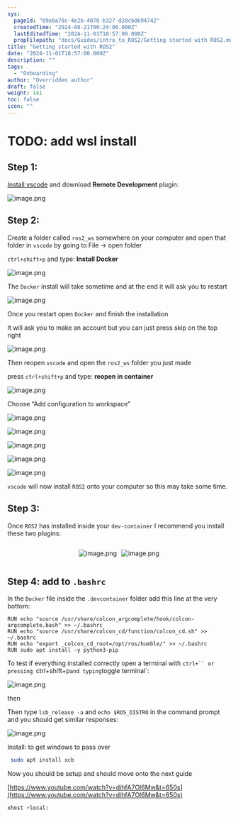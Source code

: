 ```yaml
---
sys:
  pageId: "89e0a78c-4e2b-4070-b327-d28cb0694742"
  createdTime: "2024-08-21T00:24:00.000Z"
  lastEditedTime: "2024-11-01T18:57:00.000Z"
  propFilepath: "docs/Guides/intro_to_ROS2/Getting started with ROS2.md"
title: "Getting started with ROS2"
date: "2024-11-01T18:57:00.000Z"
description: ""
tags:
  - "Onboarding"
author: "Overridden author"
draft: false
weight: 141
toc: false
icon: ""
---
```


# TODO: add wsl install

## Step 1:

[Install vscode](https://code.visualstudio.com/download) and download **Remote Development** plugin:

![image.png](https://prod-files-secure.s3.us-west-2.amazonaws.com/d518164a-d88e-44d1-a4ee-3adb3bd8bce0/efb52993-1881-4a40-b95e-6f020334f022/image.png?X-Amz-Algorithm=AWS4-HMAC-SHA256&X-Amz-Content-Sha256=UNSIGNED-PAYLOAD&X-Amz-Credential=ASIAZI2LB466ZL6WXVXY%2F20250503%2Fus-west-2%2Fs3%2Faws4_request&X-Amz-Date=20250503T160855Z&X-Amz-Expires=3600&X-Amz-Security-Token=IQoJb3JpZ2luX2VjEFMaCXVzLXdlc3QtMiJHMEUCID9QJtGJk5jxjI5hBOXVBmDfgRyPllIC2dRuiUwUWxY5AiEAtKWXNyLVbowgdlqzNtVxdYjR8gm4lt90FI%2BUp28INMsqiAQI7P%2F%2F%2F%2F%2F%2F%2F%2F%2F%2FARAAGgw2Mzc0MjMxODM4MDUiDELSazeCf5f9qego0SrcA%2BEKQXTDrDpE6Xnl08fGiH4odOJDiD1ysI3zUseP%2FGKveT427fzAvRgfT6pI2QoNczPNt19WS7%2F80HY7RjJPY05S6OAHl2YFX%2Fe%2BsQQ6wjoQHYJkcGGLfYDDVX%2F5OULvFWNnyCRsAOvvJpaMr1yxiviMoawTT7hBjZz8iABhCc2zlQi7bFkU34ybQon0Axn5l76EOx6XhYc3HqcyVAbZFBQjhbCtFXcQLbzzNI2rzdevWUt%2FiFRSu1dfCJ0olM2XLIbPUM%2FcK7nimRynJB0G4kem9i1HLZitt8YRR9vz9cEejn5vHOgenZ8%2BgA9nALrv53wPt1X9cn7HL%2BEqqto1OnlzvqI8HUoYajK3j5dpRlGQYxjfuDKiBFipMEp0%2F5XfhsmjcvGIsfH2TpQ6e4hooNh1AMtgqMmY5UZ6GLn%2Fc6hSNypne9mzDQxFa8%2FeT2lVVTiEHwZh9C%2Bak4mVmgpkP3txA4I7JPud%2F28hmDB3EXV1mWcuYZz8OnLMXGIz9NCXj7XqUqi4dAgH20JMWHOmfLr8I9WlMjJ9rjSF%2Bv8VECGpZR1cmrxVUvxDuouO1uCArqjcwaXou4e1xqlQTb89GMxCvFemQFWQX13%2Ftx%2Fyt0%2Bai3zgrCqupHRVZk8DMNze18AGOqUBXyawxkaLRAvaBlM2uPr7CnQ6p8%2FnRmHk9QfNB6Djkcg5PM5vVrBYs8cPCFZMfD9e%2FGE86cXZK071Cv5VXH5R6i6pzqz19nSQEDTbBx201RfttkgfkwUKvdGANEnQ8gCqAyeKE7PHiSHwJc2hJo4olMi%2FWSK%2BjOpzqDzl%2Ftyy78rtkgRlgPHNgVIr5F%2Fw8QeZ0Z1DfKGUROouml9%2FyXS9h3Y9GNMV&X-Amz-Signature=219c7cdf0af585b33a1a27631f4299bda8764557cbf8c8e63f1b852f733add52&X-Amz-SignedHeaders=host&x-id=GetObject)

## Step 2:

Create a folder called `ros2_ws` somewhere on your computer and open that folder in `vscode` by going to File → open folder 

`ctrl+shift+p` and type: **Install Docker**

![image.png](https://prod-files-secure.s3.us-west-2.amazonaws.com/d518164a-d88e-44d1-a4ee-3adb3bd8bce0/2269dc0e-1cd5-47ff-bceb-c04ad9b2eab0/image.png?X-Amz-Algorithm=AWS4-HMAC-SHA256&X-Amz-Content-Sha256=UNSIGNED-PAYLOAD&X-Amz-Credential=ASIAZI2LB466ZL6WXVXY%2F20250503%2Fus-west-2%2Fs3%2Faws4_request&X-Amz-Date=20250503T160855Z&X-Amz-Expires=3600&X-Amz-Security-Token=IQoJb3JpZ2luX2VjEFMaCXVzLXdlc3QtMiJHMEUCID9QJtGJk5jxjI5hBOXVBmDfgRyPllIC2dRuiUwUWxY5AiEAtKWXNyLVbowgdlqzNtVxdYjR8gm4lt90FI%2BUp28INMsqiAQI7P%2F%2F%2F%2F%2F%2F%2F%2F%2F%2FARAAGgw2Mzc0MjMxODM4MDUiDELSazeCf5f9qego0SrcA%2BEKQXTDrDpE6Xnl08fGiH4odOJDiD1ysI3zUseP%2FGKveT427fzAvRgfT6pI2QoNczPNt19WS7%2F80HY7RjJPY05S6OAHl2YFX%2Fe%2BsQQ6wjoQHYJkcGGLfYDDVX%2F5OULvFWNnyCRsAOvvJpaMr1yxiviMoawTT7hBjZz8iABhCc2zlQi7bFkU34ybQon0Axn5l76EOx6XhYc3HqcyVAbZFBQjhbCtFXcQLbzzNI2rzdevWUt%2FiFRSu1dfCJ0olM2XLIbPUM%2FcK7nimRynJB0G4kem9i1HLZitt8YRR9vz9cEejn5vHOgenZ8%2BgA9nALrv53wPt1X9cn7HL%2BEqqto1OnlzvqI8HUoYajK3j5dpRlGQYxjfuDKiBFipMEp0%2F5XfhsmjcvGIsfH2TpQ6e4hooNh1AMtgqMmY5UZ6GLn%2Fc6hSNypne9mzDQxFa8%2FeT2lVVTiEHwZh9C%2Bak4mVmgpkP3txA4I7JPud%2F28hmDB3EXV1mWcuYZz8OnLMXGIz9NCXj7XqUqi4dAgH20JMWHOmfLr8I9WlMjJ9rjSF%2Bv8VECGpZR1cmrxVUvxDuouO1uCArqjcwaXou4e1xqlQTb89GMxCvFemQFWQX13%2Ftx%2Fyt0%2Bai3zgrCqupHRVZk8DMNze18AGOqUBXyawxkaLRAvaBlM2uPr7CnQ6p8%2FnRmHk9QfNB6Djkcg5PM5vVrBYs8cPCFZMfD9e%2FGE86cXZK071Cv5VXH5R6i6pzqz19nSQEDTbBx201RfttkgfkwUKvdGANEnQ8gCqAyeKE7PHiSHwJc2hJo4olMi%2FWSK%2BjOpzqDzl%2Ftyy78rtkgRlgPHNgVIr5F%2Fw8QeZ0Z1DfKGUROouml9%2FyXS9h3Y9GNMV&X-Amz-Signature=670c54e23ada69f65e5322b544d572c92b774d36aa8ff23b69dc55acdcd14005&X-Amz-SignedHeaders=host&x-id=GetObject)

The `Docker` install will take sometime and at the end it will ask you to restart

![image.png](https://prod-files-secure.s3.us-west-2.amazonaws.com/d518164a-d88e-44d1-a4ee-3adb3bd8bce0/ed233f78-be33-4b1f-b89c-9c346c0e961e/image.png?X-Amz-Algorithm=AWS4-HMAC-SHA256&X-Amz-Content-Sha256=UNSIGNED-PAYLOAD&X-Amz-Credential=ASIAZI2LB466ZL6WXVXY%2F20250503%2Fus-west-2%2Fs3%2Faws4_request&X-Amz-Date=20250503T160855Z&X-Amz-Expires=3600&X-Amz-Security-Token=IQoJb3JpZ2luX2VjEFMaCXVzLXdlc3QtMiJHMEUCID9QJtGJk5jxjI5hBOXVBmDfgRyPllIC2dRuiUwUWxY5AiEAtKWXNyLVbowgdlqzNtVxdYjR8gm4lt90FI%2BUp28INMsqiAQI7P%2F%2F%2F%2F%2F%2F%2F%2F%2F%2FARAAGgw2Mzc0MjMxODM4MDUiDELSazeCf5f9qego0SrcA%2BEKQXTDrDpE6Xnl08fGiH4odOJDiD1ysI3zUseP%2FGKveT427fzAvRgfT6pI2QoNczPNt19WS7%2F80HY7RjJPY05S6OAHl2YFX%2Fe%2BsQQ6wjoQHYJkcGGLfYDDVX%2F5OULvFWNnyCRsAOvvJpaMr1yxiviMoawTT7hBjZz8iABhCc2zlQi7bFkU34ybQon0Axn5l76EOx6XhYc3HqcyVAbZFBQjhbCtFXcQLbzzNI2rzdevWUt%2FiFRSu1dfCJ0olM2XLIbPUM%2FcK7nimRynJB0G4kem9i1HLZitt8YRR9vz9cEejn5vHOgenZ8%2BgA9nALrv53wPt1X9cn7HL%2BEqqto1OnlzvqI8HUoYajK3j5dpRlGQYxjfuDKiBFipMEp0%2F5XfhsmjcvGIsfH2TpQ6e4hooNh1AMtgqMmY5UZ6GLn%2Fc6hSNypne9mzDQxFa8%2FeT2lVVTiEHwZh9C%2Bak4mVmgpkP3txA4I7JPud%2F28hmDB3EXV1mWcuYZz8OnLMXGIz9NCXj7XqUqi4dAgH20JMWHOmfLr8I9WlMjJ9rjSF%2Bv8VECGpZR1cmrxVUvxDuouO1uCArqjcwaXou4e1xqlQTb89GMxCvFemQFWQX13%2Ftx%2Fyt0%2Bai3zgrCqupHRVZk8DMNze18AGOqUBXyawxkaLRAvaBlM2uPr7CnQ6p8%2FnRmHk9QfNB6Djkcg5PM5vVrBYs8cPCFZMfD9e%2FGE86cXZK071Cv5VXH5R6i6pzqz19nSQEDTbBx201RfttkgfkwUKvdGANEnQ8gCqAyeKE7PHiSHwJc2hJo4olMi%2FWSK%2BjOpzqDzl%2Ftyy78rtkgRlgPHNgVIr5F%2Fw8QeZ0Z1DfKGUROouml9%2FyXS9h3Y9GNMV&X-Amz-Signature=584b3603feac75581e124dbfc8f123e755af511aabdf800667147ad9c65cc425&X-Amz-SignedHeaders=host&x-id=GetObject)

Once you restart open `Docker` and finish the installation

It will ask you to make an account but you can just press skip on the top right

![image.png](https://prod-files-secure.s3.us-west-2.amazonaws.com/d518164a-d88e-44d1-a4ee-3adb3bd8bce0/21010ad9-1659-4fd9-9f59-9932a09b2a3d/image.png?X-Amz-Algorithm=AWS4-HMAC-SHA256&X-Amz-Content-Sha256=UNSIGNED-PAYLOAD&X-Amz-Credential=ASIAZI2LB466ZL6WXVXY%2F20250503%2Fus-west-2%2Fs3%2Faws4_request&X-Amz-Date=20250503T160855Z&X-Amz-Expires=3600&X-Amz-Security-Token=IQoJb3JpZ2luX2VjEFMaCXVzLXdlc3QtMiJHMEUCID9QJtGJk5jxjI5hBOXVBmDfgRyPllIC2dRuiUwUWxY5AiEAtKWXNyLVbowgdlqzNtVxdYjR8gm4lt90FI%2BUp28INMsqiAQI7P%2F%2F%2F%2F%2F%2F%2F%2F%2F%2FARAAGgw2Mzc0MjMxODM4MDUiDELSazeCf5f9qego0SrcA%2BEKQXTDrDpE6Xnl08fGiH4odOJDiD1ysI3zUseP%2FGKveT427fzAvRgfT6pI2QoNczPNt19WS7%2F80HY7RjJPY05S6OAHl2YFX%2Fe%2BsQQ6wjoQHYJkcGGLfYDDVX%2F5OULvFWNnyCRsAOvvJpaMr1yxiviMoawTT7hBjZz8iABhCc2zlQi7bFkU34ybQon0Axn5l76EOx6XhYc3HqcyVAbZFBQjhbCtFXcQLbzzNI2rzdevWUt%2FiFRSu1dfCJ0olM2XLIbPUM%2FcK7nimRynJB0G4kem9i1HLZitt8YRR9vz9cEejn5vHOgenZ8%2BgA9nALrv53wPt1X9cn7HL%2BEqqto1OnlzvqI8HUoYajK3j5dpRlGQYxjfuDKiBFipMEp0%2F5XfhsmjcvGIsfH2TpQ6e4hooNh1AMtgqMmY5UZ6GLn%2Fc6hSNypne9mzDQxFa8%2FeT2lVVTiEHwZh9C%2Bak4mVmgpkP3txA4I7JPud%2F28hmDB3EXV1mWcuYZz8OnLMXGIz9NCXj7XqUqi4dAgH20JMWHOmfLr8I9WlMjJ9rjSF%2Bv8VECGpZR1cmrxVUvxDuouO1uCArqjcwaXou4e1xqlQTb89GMxCvFemQFWQX13%2Ftx%2Fyt0%2Bai3zgrCqupHRVZk8DMNze18AGOqUBXyawxkaLRAvaBlM2uPr7CnQ6p8%2FnRmHk9QfNB6Djkcg5PM5vVrBYs8cPCFZMfD9e%2FGE86cXZK071Cv5VXH5R6i6pzqz19nSQEDTbBx201RfttkgfkwUKvdGANEnQ8gCqAyeKE7PHiSHwJc2hJo4olMi%2FWSK%2BjOpzqDzl%2Ftyy78rtkgRlgPHNgVIr5F%2Fw8QeZ0Z1DfKGUROouml9%2FyXS9h3Y9GNMV&X-Amz-Signature=51f6410f88079624b356a49d6c0fb915d7061914902e980dfced2a60e91734d3&X-Amz-SignedHeaders=host&x-id=GetObject)

Then reopen `vscode` and open the `ros2_ws` folder you just made

press `ctrl+shift+p` and type: **reopen in container**

![image.png](https://prod-files-secure.s3.us-west-2.amazonaws.com/d518164a-d88e-44d1-a4ee-3adb3bd8bce0/4e93b8c2-41ad-488c-8095-c74205196118/image.png?X-Amz-Algorithm=AWS4-HMAC-SHA256&X-Amz-Content-Sha256=UNSIGNED-PAYLOAD&X-Amz-Credential=ASIAZI2LB466ZL6WXVXY%2F20250503%2Fus-west-2%2Fs3%2Faws4_request&X-Amz-Date=20250503T160855Z&X-Amz-Expires=3600&X-Amz-Security-Token=IQoJb3JpZ2luX2VjEFMaCXVzLXdlc3QtMiJHMEUCID9QJtGJk5jxjI5hBOXVBmDfgRyPllIC2dRuiUwUWxY5AiEAtKWXNyLVbowgdlqzNtVxdYjR8gm4lt90FI%2BUp28INMsqiAQI7P%2F%2F%2F%2F%2F%2F%2F%2F%2F%2FARAAGgw2Mzc0MjMxODM4MDUiDELSazeCf5f9qego0SrcA%2BEKQXTDrDpE6Xnl08fGiH4odOJDiD1ysI3zUseP%2FGKveT427fzAvRgfT6pI2QoNczPNt19WS7%2F80HY7RjJPY05S6OAHl2YFX%2Fe%2BsQQ6wjoQHYJkcGGLfYDDVX%2F5OULvFWNnyCRsAOvvJpaMr1yxiviMoawTT7hBjZz8iABhCc2zlQi7bFkU34ybQon0Axn5l76EOx6XhYc3HqcyVAbZFBQjhbCtFXcQLbzzNI2rzdevWUt%2FiFRSu1dfCJ0olM2XLIbPUM%2FcK7nimRynJB0G4kem9i1HLZitt8YRR9vz9cEejn5vHOgenZ8%2BgA9nALrv53wPt1X9cn7HL%2BEqqto1OnlzvqI8HUoYajK3j5dpRlGQYxjfuDKiBFipMEp0%2F5XfhsmjcvGIsfH2TpQ6e4hooNh1AMtgqMmY5UZ6GLn%2Fc6hSNypne9mzDQxFa8%2FeT2lVVTiEHwZh9C%2Bak4mVmgpkP3txA4I7JPud%2F28hmDB3EXV1mWcuYZz8OnLMXGIz9NCXj7XqUqi4dAgH20JMWHOmfLr8I9WlMjJ9rjSF%2Bv8VECGpZR1cmrxVUvxDuouO1uCArqjcwaXou4e1xqlQTb89GMxCvFemQFWQX13%2Ftx%2Fyt0%2Bai3zgrCqupHRVZk8DMNze18AGOqUBXyawxkaLRAvaBlM2uPr7CnQ6p8%2FnRmHk9QfNB6Djkcg5PM5vVrBYs8cPCFZMfD9e%2FGE86cXZK071Cv5VXH5R6i6pzqz19nSQEDTbBx201RfttkgfkwUKvdGANEnQ8gCqAyeKE7PHiSHwJc2hJo4olMi%2FWSK%2BjOpzqDzl%2Ftyy78rtkgRlgPHNgVIr5F%2Fw8QeZ0Z1DfKGUROouml9%2FyXS9h3Y9GNMV&X-Amz-Signature=15e6059ab86525d968f7f97cb008b10bfb547afc0b23a0b87c2cdbfc79305102&X-Amz-SignedHeaders=host&x-id=GetObject)

Choose “Add configuration to workspace”

![image.png](https://prod-files-secure.s3.us-west-2.amazonaws.com/d518164a-d88e-44d1-a4ee-3adb3bd8bce0/9560b282-5060-4989-ba37-97e7b2c22476/image.png?X-Amz-Algorithm=AWS4-HMAC-SHA256&X-Amz-Content-Sha256=UNSIGNED-PAYLOAD&X-Amz-Credential=ASIAZI2LB466ZL6WXVXY%2F20250503%2Fus-west-2%2Fs3%2Faws4_request&X-Amz-Date=20250503T160855Z&X-Amz-Expires=3600&X-Amz-Security-Token=IQoJb3JpZ2luX2VjEFMaCXVzLXdlc3QtMiJHMEUCID9QJtGJk5jxjI5hBOXVBmDfgRyPllIC2dRuiUwUWxY5AiEAtKWXNyLVbowgdlqzNtVxdYjR8gm4lt90FI%2BUp28INMsqiAQI7P%2F%2F%2F%2F%2F%2F%2F%2F%2F%2FARAAGgw2Mzc0MjMxODM4MDUiDELSazeCf5f9qego0SrcA%2BEKQXTDrDpE6Xnl08fGiH4odOJDiD1ysI3zUseP%2FGKveT427fzAvRgfT6pI2QoNczPNt19WS7%2F80HY7RjJPY05S6OAHl2YFX%2Fe%2BsQQ6wjoQHYJkcGGLfYDDVX%2F5OULvFWNnyCRsAOvvJpaMr1yxiviMoawTT7hBjZz8iABhCc2zlQi7bFkU34ybQon0Axn5l76EOx6XhYc3HqcyVAbZFBQjhbCtFXcQLbzzNI2rzdevWUt%2FiFRSu1dfCJ0olM2XLIbPUM%2FcK7nimRynJB0G4kem9i1HLZitt8YRR9vz9cEejn5vHOgenZ8%2BgA9nALrv53wPt1X9cn7HL%2BEqqto1OnlzvqI8HUoYajK3j5dpRlGQYxjfuDKiBFipMEp0%2F5XfhsmjcvGIsfH2TpQ6e4hooNh1AMtgqMmY5UZ6GLn%2Fc6hSNypne9mzDQxFa8%2FeT2lVVTiEHwZh9C%2Bak4mVmgpkP3txA4I7JPud%2F28hmDB3EXV1mWcuYZz8OnLMXGIz9NCXj7XqUqi4dAgH20JMWHOmfLr8I9WlMjJ9rjSF%2Bv8VECGpZR1cmrxVUvxDuouO1uCArqjcwaXou4e1xqlQTb89GMxCvFemQFWQX13%2Ftx%2Fyt0%2Bai3zgrCqupHRVZk8DMNze18AGOqUBXyawxkaLRAvaBlM2uPr7CnQ6p8%2FnRmHk9QfNB6Djkcg5PM5vVrBYs8cPCFZMfD9e%2FGE86cXZK071Cv5VXH5R6i6pzqz19nSQEDTbBx201RfttkgfkwUKvdGANEnQ8gCqAyeKE7PHiSHwJc2hJo4olMi%2FWSK%2BjOpzqDzl%2Ftyy78rtkgRlgPHNgVIr5F%2Fw8QeZ0Z1DfKGUROouml9%2FyXS9h3Y9GNMV&X-Amz-Signature=dc544a826d392f7c2355ca5a3ece328093d11fb5974a908bad2c89250374160c&X-Amz-SignedHeaders=host&x-id=GetObject)

![image.png](https://prod-files-secure.s3.us-west-2.amazonaws.com/d518164a-d88e-44d1-a4ee-3adb3bd8bce0/2ee63f81-886b-48e8-a553-dc6e5eac99e4/image.png?X-Amz-Algorithm=AWS4-HMAC-SHA256&X-Amz-Content-Sha256=UNSIGNED-PAYLOAD&X-Amz-Credential=ASIAZI2LB466ZL6WXVXY%2F20250503%2Fus-west-2%2Fs3%2Faws4_request&X-Amz-Date=20250503T160855Z&X-Amz-Expires=3600&X-Amz-Security-Token=IQoJb3JpZ2luX2VjEFMaCXVzLXdlc3QtMiJHMEUCID9QJtGJk5jxjI5hBOXVBmDfgRyPllIC2dRuiUwUWxY5AiEAtKWXNyLVbowgdlqzNtVxdYjR8gm4lt90FI%2BUp28INMsqiAQI7P%2F%2F%2F%2F%2F%2F%2F%2F%2F%2FARAAGgw2Mzc0MjMxODM4MDUiDELSazeCf5f9qego0SrcA%2BEKQXTDrDpE6Xnl08fGiH4odOJDiD1ysI3zUseP%2FGKveT427fzAvRgfT6pI2QoNczPNt19WS7%2F80HY7RjJPY05S6OAHl2YFX%2Fe%2BsQQ6wjoQHYJkcGGLfYDDVX%2F5OULvFWNnyCRsAOvvJpaMr1yxiviMoawTT7hBjZz8iABhCc2zlQi7bFkU34ybQon0Axn5l76EOx6XhYc3HqcyVAbZFBQjhbCtFXcQLbzzNI2rzdevWUt%2FiFRSu1dfCJ0olM2XLIbPUM%2FcK7nimRynJB0G4kem9i1HLZitt8YRR9vz9cEejn5vHOgenZ8%2BgA9nALrv53wPt1X9cn7HL%2BEqqto1OnlzvqI8HUoYajK3j5dpRlGQYxjfuDKiBFipMEp0%2F5XfhsmjcvGIsfH2TpQ6e4hooNh1AMtgqMmY5UZ6GLn%2Fc6hSNypne9mzDQxFa8%2FeT2lVVTiEHwZh9C%2Bak4mVmgpkP3txA4I7JPud%2F28hmDB3EXV1mWcuYZz8OnLMXGIz9NCXj7XqUqi4dAgH20JMWHOmfLr8I9WlMjJ9rjSF%2Bv8VECGpZR1cmrxVUvxDuouO1uCArqjcwaXou4e1xqlQTb89GMxCvFemQFWQX13%2Ftx%2Fyt0%2Bai3zgrCqupHRVZk8DMNze18AGOqUBXyawxkaLRAvaBlM2uPr7CnQ6p8%2FnRmHk9QfNB6Djkcg5PM5vVrBYs8cPCFZMfD9e%2FGE86cXZK071Cv5VXH5R6i6pzqz19nSQEDTbBx201RfttkgfkwUKvdGANEnQ8gCqAyeKE7PHiSHwJc2hJo4olMi%2FWSK%2BjOpzqDzl%2Ftyy78rtkgRlgPHNgVIr5F%2Fw8QeZ0Z1DfKGUROouml9%2FyXS9h3Y9GNMV&X-Amz-Signature=a886ae74204112364c15fc06c7db84e65f170cf8fee9a038bd4ad24e48ced044&X-Amz-SignedHeaders=host&x-id=GetObject)

![image.png](https://prod-files-secure.s3.us-west-2.amazonaws.com/d518164a-d88e-44d1-a4ee-3adb3bd8bce0/ae1580b2-b048-407e-aed9-b584224a7a04/image.png?X-Amz-Algorithm=AWS4-HMAC-SHA256&X-Amz-Content-Sha256=UNSIGNED-PAYLOAD&X-Amz-Credential=ASIAZI2LB466ZL6WXVXY%2F20250503%2Fus-west-2%2Fs3%2Faws4_request&X-Amz-Date=20250503T160855Z&X-Amz-Expires=3600&X-Amz-Security-Token=IQoJb3JpZ2luX2VjEFMaCXVzLXdlc3QtMiJHMEUCID9QJtGJk5jxjI5hBOXVBmDfgRyPllIC2dRuiUwUWxY5AiEAtKWXNyLVbowgdlqzNtVxdYjR8gm4lt90FI%2BUp28INMsqiAQI7P%2F%2F%2F%2F%2F%2F%2F%2F%2F%2FARAAGgw2Mzc0MjMxODM4MDUiDELSazeCf5f9qego0SrcA%2BEKQXTDrDpE6Xnl08fGiH4odOJDiD1ysI3zUseP%2FGKveT427fzAvRgfT6pI2QoNczPNt19WS7%2F80HY7RjJPY05S6OAHl2YFX%2Fe%2BsQQ6wjoQHYJkcGGLfYDDVX%2F5OULvFWNnyCRsAOvvJpaMr1yxiviMoawTT7hBjZz8iABhCc2zlQi7bFkU34ybQon0Axn5l76EOx6XhYc3HqcyVAbZFBQjhbCtFXcQLbzzNI2rzdevWUt%2FiFRSu1dfCJ0olM2XLIbPUM%2FcK7nimRynJB0G4kem9i1HLZitt8YRR9vz9cEejn5vHOgenZ8%2BgA9nALrv53wPt1X9cn7HL%2BEqqto1OnlzvqI8HUoYajK3j5dpRlGQYxjfuDKiBFipMEp0%2F5XfhsmjcvGIsfH2TpQ6e4hooNh1AMtgqMmY5UZ6GLn%2Fc6hSNypne9mzDQxFa8%2FeT2lVVTiEHwZh9C%2Bak4mVmgpkP3txA4I7JPud%2F28hmDB3EXV1mWcuYZz8OnLMXGIz9NCXj7XqUqi4dAgH20JMWHOmfLr8I9WlMjJ9rjSF%2Bv8VECGpZR1cmrxVUvxDuouO1uCArqjcwaXou4e1xqlQTb89GMxCvFemQFWQX13%2Ftx%2Fyt0%2Bai3zgrCqupHRVZk8DMNze18AGOqUBXyawxkaLRAvaBlM2uPr7CnQ6p8%2FnRmHk9QfNB6Djkcg5PM5vVrBYs8cPCFZMfD9e%2FGE86cXZK071Cv5VXH5R6i6pzqz19nSQEDTbBx201RfttkgfkwUKvdGANEnQ8gCqAyeKE7PHiSHwJc2hJo4olMi%2FWSK%2BjOpzqDzl%2Ftyy78rtkgRlgPHNgVIr5F%2Fw8QeZ0Z1DfKGUROouml9%2FyXS9h3Y9GNMV&X-Amz-Signature=8df43e25c051289c9882f6079d2fbfb4366401edc9b31a3d0909b01d717ed501&X-Amz-SignedHeaders=host&x-id=GetObject)

![image.png](https://prod-files-secure.s3.us-west-2.amazonaws.com/d518164a-d88e-44d1-a4ee-3adb3bd8bce0/53255b28-f75e-430f-b9e3-c0ac8577e42b/image.png?X-Amz-Algorithm=AWS4-HMAC-SHA256&X-Amz-Content-Sha256=UNSIGNED-PAYLOAD&X-Amz-Credential=ASIAZI2LB466ZL6WXVXY%2F20250503%2Fus-west-2%2Fs3%2Faws4_request&X-Amz-Date=20250503T160855Z&X-Amz-Expires=3600&X-Amz-Security-Token=IQoJb3JpZ2luX2VjEFMaCXVzLXdlc3QtMiJHMEUCID9QJtGJk5jxjI5hBOXVBmDfgRyPllIC2dRuiUwUWxY5AiEAtKWXNyLVbowgdlqzNtVxdYjR8gm4lt90FI%2BUp28INMsqiAQI7P%2F%2F%2F%2F%2F%2F%2F%2F%2F%2FARAAGgw2Mzc0MjMxODM4MDUiDELSazeCf5f9qego0SrcA%2BEKQXTDrDpE6Xnl08fGiH4odOJDiD1ysI3zUseP%2FGKveT427fzAvRgfT6pI2QoNczPNt19WS7%2F80HY7RjJPY05S6OAHl2YFX%2Fe%2BsQQ6wjoQHYJkcGGLfYDDVX%2F5OULvFWNnyCRsAOvvJpaMr1yxiviMoawTT7hBjZz8iABhCc2zlQi7bFkU34ybQon0Axn5l76EOx6XhYc3HqcyVAbZFBQjhbCtFXcQLbzzNI2rzdevWUt%2FiFRSu1dfCJ0olM2XLIbPUM%2FcK7nimRynJB0G4kem9i1HLZitt8YRR9vz9cEejn5vHOgenZ8%2BgA9nALrv53wPt1X9cn7HL%2BEqqto1OnlzvqI8HUoYajK3j5dpRlGQYxjfuDKiBFipMEp0%2F5XfhsmjcvGIsfH2TpQ6e4hooNh1AMtgqMmY5UZ6GLn%2Fc6hSNypne9mzDQxFa8%2FeT2lVVTiEHwZh9C%2Bak4mVmgpkP3txA4I7JPud%2F28hmDB3EXV1mWcuYZz8OnLMXGIz9NCXj7XqUqi4dAgH20JMWHOmfLr8I9WlMjJ9rjSF%2Bv8VECGpZR1cmrxVUvxDuouO1uCArqjcwaXou4e1xqlQTb89GMxCvFemQFWQX13%2Ftx%2Fyt0%2Bai3zgrCqupHRVZk8DMNze18AGOqUBXyawxkaLRAvaBlM2uPr7CnQ6p8%2FnRmHk9QfNB6Djkcg5PM5vVrBYs8cPCFZMfD9e%2FGE86cXZK071Cv5VXH5R6i6pzqz19nSQEDTbBx201RfttkgfkwUKvdGANEnQ8gCqAyeKE7PHiSHwJc2hJo4olMi%2FWSK%2BjOpzqDzl%2Ftyy78rtkgRlgPHNgVIr5F%2Fw8QeZ0Z1DfKGUROouml9%2FyXS9h3Y9GNMV&X-Amz-Signature=d973b20c237f3ba2f3e6bd36a76210dfa459e58c428f84dd2af29e56f01d031e&X-Amz-SignedHeaders=host&x-id=GetObject)

![image.png](https://prod-files-secure.s3.us-west-2.amazonaws.com/d518164a-d88e-44d1-a4ee-3adb3bd8bce0/7c562767-5af9-4ffb-97d1-327bcdf4ee00/image.png?X-Amz-Algorithm=AWS4-HMAC-SHA256&X-Amz-Content-Sha256=UNSIGNED-PAYLOAD&X-Amz-Credential=ASIAZI2LB466ZL6WXVXY%2F20250503%2Fus-west-2%2Fs3%2Faws4_request&X-Amz-Date=20250503T160855Z&X-Amz-Expires=3600&X-Amz-Security-Token=IQoJb3JpZ2luX2VjEFMaCXVzLXdlc3QtMiJHMEUCID9QJtGJk5jxjI5hBOXVBmDfgRyPllIC2dRuiUwUWxY5AiEAtKWXNyLVbowgdlqzNtVxdYjR8gm4lt90FI%2BUp28INMsqiAQI7P%2F%2F%2F%2F%2F%2F%2F%2F%2F%2FARAAGgw2Mzc0MjMxODM4MDUiDELSazeCf5f9qego0SrcA%2BEKQXTDrDpE6Xnl08fGiH4odOJDiD1ysI3zUseP%2FGKveT427fzAvRgfT6pI2QoNczPNt19WS7%2F80HY7RjJPY05S6OAHl2YFX%2Fe%2BsQQ6wjoQHYJkcGGLfYDDVX%2F5OULvFWNnyCRsAOvvJpaMr1yxiviMoawTT7hBjZz8iABhCc2zlQi7bFkU34ybQon0Axn5l76EOx6XhYc3HqcyVAbZFBQjhbCtFXcQLbzzNI2rzdevWUt%2FiFRSu1dfCJ0olM2XLIbPUM%2FcK7nimRynJB0G4kem9i1HLZitt8YRR9vz9cEejn5vHOgenZ8%2BgA9nALrv53wPt1X9cn7HL%2BEqqto1OnlzvqI8HUoYajK3j5dpRlGQYxjfuDKiBFipMEp0%2F5XfhsmjcvGIsfH2TpQ6e4hooNh1AMtgqMmY5UZ6GLn%2Fc6hSNypne9mzDQxFa8%2FeT2lVVTiEHwZh9C%2Bak4mVmgpkP3txA4I7JPud%2F28hmDB3EXV1mWcuYZz8OnLMXGIz9NCXj7XqUqi4dAgH20JMWHOmfLr8I9WlMjJ9rjSF%2Bv8VECGpZR1cmrxVUvxDuouO1uCArqjcwaXou4e1xqlQTb89GMxCvFemQFWQX13%2Ftx%2Fyt0%2Bai3zgrCqupHRVZk8DMNze18AGOqUBXyawxkaLRAvaBlM2uPr7CnQ6p8%2FnRmHk9QfNB6Djkcg5PM5vVrBYs8cPCFZMfD9e%2FGE86cXZK071Cv5VXH5R6i6pzqz19nSQEDTbBx201RfttkgfkwUKvdGANEnQ8gCqAyeKE7PHiSHwJc2hJo4olMi%2FWSK%2BjOpzqDzl%2Ftyy78rtkgRlgPHNgVIr5F%2Fw8QeZ0Z1DfKGUROouml9%2FyXS9h3Y9GNMV&X-Amz-Signature=25c957a14e4adcd2e5fb28fafb7872556ec459219956f954064d39af37f02de0&X-Amz-SignedHeaders=host&x-id=GetObject)

`vscode` will now install `ROS2` onto your computer so this may take some time.

## Step 3:

Once `ROS2` has installed inside your `dev-container` I recommend you install these two plugins:

<div style="display: flex;flex-direction: row; column-gap:10px; max-width: 630px;justify-content: center;">
<div>

![image.png](https://prod-files-secure.s3.us-west-2.amazonaws.com/d518164a-d88e-44d1-a4ee-3adb3bd8bce0/3fc3d550-5a54-4ba1-ba6b-faa01cdb7369/image.png?X-Amz-Algorithm=AWS4-HMAC-SHA256&X-Amz-Content-Sha256=UNSIGNED-PAYLOAD&X-Amz-Credential=ASIAZI2LB466ZUO4P5F5%2F20250503%2Fus-west-2%2Fs3%2Faws4_request&X-Amz-Date=20250503T160857Z&X-Amz-Expires=3600&X-Amz-Security-Token=IQoJb3JpZ2luX2VjEFcaCXVzLXdlc3QtMiJIMEYCIQDQwYThlAdun7Au1HJifK%2FN2xAo%2FtVzDdg%2BkxqlHDN4dwIhANIiRwS9j6ZsTZ%2BDFVd3ffRA%2Fb3ifBUx43bCN1CDyPCxKogECPD%2F%2F%2F%2F%2F%2F%2F%2F%2F%2FwEQABoMNjM3NDIzMTgzODA1Igz%2FWlBOfQbcHPA1ldkq3AMkQSDw0bQq0n4ug%2BLsG6uTgWf2G%2B2ZnM9vxsaH5ZtrtdviOCEpU61likXzibV3d6nvaYF4cmHDO69N5AKuMtpYrHjr0DzLtDkCpzsyLpJWNr3KKJ1mDSL%2FZJ9yJJzQeFVFO%2BEuzS9oyTv05gM8Dr1cUaIswhL7OZSYnze4Hjhb6mwqXfvHlwlWY9qC77f9Bqc%2BISi2jhQHv%2BUX297TBFfYLv8IavN7h6w3AtVs2EERUp01pXPF2YVGo9BoNo5kQs3v5%2FE8N5FQugER9NxS6iSZyXreIcxJxXeIJXwKyqW23%2FK%2FT6oUEjOuMdb25QC3vnm%2Fh9m0nPT8bCcurwae6XI%2Fr%2Bpq04CEa4tJy%2Fw%2BdLojLVHFaniTWu%2F0Xj1Cg3bb%2FjQnn3cNphtPg37%2F948lLXNxbSC211XUy7dEXI6nmH6kUFkrTV%2BXMZAE%2Fijvaxd8CGTyffxe9Hqzu4NwVrZW%2FMa3ThmrKkjOl80jvnN0BAlWN7%2B8cdpaHgjEI2Mj1x%2BNWmV9nPV9qGiKRAg9AyzHNQDGF1x%2FJ8qSwf7H3q5%2FpsehjVBPwP2mKdzqN3zbHs5MhXTJKvjT23XshLQha%2FnrcYJrMPXtH0kAHIB4ClMnoXjmOUNPU5rCychp8TAoaDDI4tjABjqkAUbv86SsfY9alJjjtkKoYfHPwURt0Udf4Y2T4jh5LZ1h1tRSHQCC7Csioj3yWpVvPq8T2v9GbP8IzLj4KZNaJEPgNkN1IdCRX11x7pzagPH6QIM1eDZxWlheYLk4QS7JuZPSy9PC9LKcdrtGfYX9dpTlqnIJ1xYPQpmV2X1BLIXAzyqlVTeEuUdKUBsa3xQqTknutJttjccC%2B%2FXMMMScGPRxviCz&X-Amz-Signature=033dfbef1693cde72616079c617c92d701e47f10bda22f6cc5c153f702d1cf7d&X-Amz-SignedHeaders=host&x-id=GetObject)

</div>
<div>

![image.png](https://prod-files-secure.s3.us-west-2.amazonaws.com/d518164a-d88e-44d1-a4ee-3adb3bd8bce0/d994cc66-13c2-4093-a5a3-f84cf4601a82/image.png?X-Amz-Algorithm=AWS4-HMAC-SHA256&X-Amz-Content-Sha256=UNSIGNED-PAYLOAD&X-Amz-Credential=ASIAZI2LB466VFKTPEVJ%2F20250503%2Fus-west-2%2Fs3%2Faws4_request&X-Amz-Date=20250503T160901Z&X-Amz-Expires=3600&X-Amz-Security-Token=IQoJb3JpZ2luX2VjEFUaCXVzLXdlc3QtMiJHMEUCIQDH7pgymrMpekIebTv6JD6JxDhVr%2B8qgNAAfXiT8WFTcgIgPMhTKfLEHCdKra%2Fpop3nMv3UuggdcnAh8KC8%2BD72bUUqiAQI7v%2F%2F%2F%2F%2F%2F%2F%2F%2F%2FARAAGgw2Mzc0MjMxODM4MDUiDMHCdOoHyvLJJ9FccSrcA2yh1SczUH7WI1MWs9edt7dhjwjPRQmhF%2BYn4y8b6%2FtgABMTQnirM8enSiWfCRASLi9qEx3TH7A%2FFAc5UzUPaODnq0cvFuv1rCudlcqHr1QuW0lOGRc1xjENDI1xeClBHam0rWFRDQQL6k7jaGdSIOA5otXHYi1qsRxV0onFprNgHdjoDAZhvnNmGVwwkMYE0oRggDYoVxM1hOaMIoar0WPQ2A95LxzE%2B2WRZ5jpXP%2Fm7tswPmCrAZwBVbIbSthXPbtdpb0F7jdbKjP8dqyxmuXaYvt9yad21h%2FhVFafxtXQ6Jou7xNMgZMR9M9xGLElAb%2BXLUsGpz9gBHHy3Asgjnrr4dBXvjGFJJcVxeMVu0dLrUt2jPGO0vD9FmN4MYZzzt%2BuXsVcmk31bSBak1Fs%2F756XpXdzr2sjxyWRrjwPvoIgC3jRS5lwYKEz%2F59926k%2F0Sx%2BA%2BDkrklr6XjoIoftrog2tNNScp0OlgwrngFMYoPbD8YdYX%2Bo5XUfX4XjCk8eioalMGzvXYG6J2s%2BuiZbmosr8FOiad2kL9JKvS9ZfafWvbbn5zj9Y%2FJa87kYWZP8gi8aSMqaaqYwheh6yi27cgBOwQAoksyLQgAbktLMjtbkrxSltj%2BDyxAmCvSMKmp2MAGOqUB5UIs1wb3hfvqy6Qb%2BwG%2BXqddjYbfrE8VVPGB2255OdLtKoVsSeIHohtWBdeanz5O0kioh1wTINaD5A%2FoODcRxLXiu759iAii%2B%2FEbpKYzSNDZVhJ6KPeyWcQHMLDCerIM2Z%2FozUxpcyjqsye33ODxj18EX2poAnj76sSAL%2FQ3UliZNWQ6Nr3fY4XIUGB24x6gwqY2oArB9co2a3ms8NZbm9HEAB25&X-Amz-Signature=8087e9e38068d5817a90e619ce73f50747cc88aab6820afd8443f06e19f7c822&X-Amz-SignedHeaders=host&x-id=GetObject)

</div>
</div>

## Step 4: add to `.bashrc`

In the `Docker` file inside the `.devcontainer` folder add this line at the very bottom: 

```docker
RUN echo "source /usr/share/colcon_argcomplete/hook/colcon-argcomplete.bash" >> ~/.bashrc
RUN echo "source /usr/share/colcon_cd/function/colcon_cd.sh" >> ~/.bashrc
RUN echo "export _colcon_cd_root=/opt/ros/humble/" >> ~/.bashrc
RUN sudo apt install -y python3-pip 
```

To test if everything installed correctly open a terminal with `ctrl+`` or pressing `ctrl+shift+p` and typing `toggle terminal`:

![image.png](https://prod-files-secure.s3.us-west-2.amazonaws.com/d518164a-d88e-44d1-a4ee-3adb3bd8bce0/6a4943d8-b04e-4c02-9a58-775f3384d1a5/image.png?X-Amz-Algorithm=AWS4-HMAC-SHA256&X-Amz-Content-Sha256=UNSIGNED-PAYLOAD&X-Amz-Credential=ASIAZI2LB466ZL6WXVXY%2F20250503%2Fus-west-2%2Fs3%2Faws4_request&X-Amz-Date=20250503T160855Z&X-Amz-Expires=3600&X-Amz-Security-Token=IQoJb3JpZ2luX2VjEFMaCXVzLXdlc3QtMiJHMEUCID9QJtGJk5jxjI5hBOXVBmDfgRyPllIC2dRuiUwUWxY5AiEAtKWXNyLVbowgdlqzNtVxdYjR8gm4lt90FI%2BUp28INMsqiAQI7P%2F%2F%2F%2F%2F%2F%2F%2F%2F%2FARAAGgw2Mzc0MjMxODM4MDUiDELSazeCf5f9qego0SrcA%2BEKQXTDrDpE6Xnl08fGiH4odOJDiD1ysI3zUseP%2FGKveT427fzAvRgfT6pI2QoNczPNt19WS7%2F80HY7RjJPY05S6OAHl2YFX%2Fe%2BsQQ6wjoQHYJkcGGLfYDDVX%2F5OULvFWNnyCRsAOvvJpaMr1yxiviMoawTT7hBjZz8iABhCc2zlQi7bFkU34ybQon0Axn5l76EOx6XhYc3HqcyVAbZFBQjhbCtFXcQLbzzNI2rzdevWUt%2FiFRSu1dfCJ0olM2XLIbPUM%2FcK7nimRynJB0G4kem9i1HLZitt8YRR9vz9cEejn5vHOgenZ8%2BgA9nALrv53wPt1X9cn7HL%2BEqqto1OnlzvqI8HUoYajK3j5dpRlGQYxjfuDKiBFipMEp0%2F5XfhsmjcvGIsfH2TpQ6e4hooNh1AMtgqMmY5UZ6GLn%2Fc6hSNypne9mzDQxFa8%2FeT2lVVTiEHwZh9C%2Bak4mVmgpkP3txA4I7JPud%2F28hmDB3EXV1mWcuYZz8OnLMXGIz9NCXj7XqUqi4dAgH20JMWHOmfLr8I9WlMjJ9rjSF%2Bv8VECGpZR1cmrxVUvxDuouO1uCArqjcwaXou4e1xqlQTb89GMxCvFemQFWQX13%2Ftx%2Fyt0%2Bai3zgrCqupHRVZk8DMNze18AGOqUBXyawxkaLRAvaBlM2uPr7CnQ6p8%2FnRmHk9QfNB6Djkcg5PM5vVrBYs8cPCFZMfD9e%2FGE86cXZK071Cv5VXH5R6i6pzqz19nSQEDTbBx201RfttkgfkwUKvdGANEnQ8gCqAyeKE7PHiSHwJc2hJo4olMi%2FWSK%2BjOpzqDzl%2Ftyy78rtkgRlgPHNgVIr5F%2Fw8QeZ0Z1DfKGUROouml9%2FyXS9h3Y9GNMV&X-Amz-Signature=ddf58957f138e49a2595f8904ad62735bd8f2f4d50f5e4cb7b6ab7a4d60f1c5a&X-Amz-SignedHeaders=host&x-id=GetObject)

then 

Then type `lsb_release -a` and `echo $ROS_DISTRO` in the command prompt and you should get similar responses:

![image.png](https://prod-files-secure.s3.us-west-2.amazonaws.com/d518164a-d88e-44d1-a4ee-3adb3bd8bce0/3e635dec-a805-4e85-8b9e-d000e5b71a4e/image.png?X-Amz-Algorithm=AWS4-HMAC-SHA256&X-Amz-Content-Sha256=UNSIGNED-PAYLOAD&X-Amz-Credential=ASIAZI2LB466ZL6WXVXY%2F20250503%2Fus-west-2%2Fs3%2Faws4_request&X-Amz-Date=20250503T160855Z&X-Amz-Expires=3600&X-Amz-Security-Token=IQoJb3JpZ2luX2VjEFMaCXVzLXdlc3QtMiJHMEUCID9QJtGJk5jxjI5hBOXVBmDfgRyPllIC2dRuiUwUWxY5AiEAtKWXNyLVbowgdlqzNtVxdYjR8gm4lt90FI%2BUp28INMsqiAQI7P%2F%2F%2F%2F%2F%2F%2F%2F%2F%2FARAAGgw2Mzc0MjMxODM4MDUiDELSazeCf5f9qego0SrcA%2BEKQXTDrDpE6Xnl08fGiH4odOJDiD1ysI3zUseP%2FGKveT427fzAvRgfT6pI2QoNczPNt19WS7%2F80HY7RjJPY05S6OAHl2YFX%2Fe%2BsQQ6wjoQHYJkcGGLfYDDVX%2F5OULvFWNnyCRsAOvvJpaMr1yxiviMoawTT7hBjZz8iABhCc2zlQi7bFkU34ybQon0Axn5l76EOx6XhYc3HqcyVAbZFBQjhbCtFXcQLbzzNI2rzdevWUt%2FiFRSu1dfCJ0olM2XLIbPUM%2FcK7nimRynJB0G4kem9i1HLZitt8YRR9vz9cEejn5vHOgenZ8%2BgA9nALrv53wPt1X9cn7HL%2BEqqto1OnlzvqI8HUoYajK3j5dpRlGQYxjfuDKiBFipMEp0%2F5XfhsmjcvGIsfH2TpQ6e4hooNh1AMtgqMmY5UZ6GLn%2Fc6hSNypne9mzDQxFa8%2FeT2lVVTiEHwZh9C%2Bak4mVmgpkP3txA4I7JPud%2F28hmDB3EXV1mWcuYZz8OnLMXGIz9NCXj7XqUqi4dAgH20JMWHOmfLr8I9WlMjJ9rjSF%2Bv8VECGpZR1cmrxVUvxDuouO1uCArqjcwaXou4e1xqlQTb89GMxCvFemQFWQX13%2Ftx%2Fyt0%2Bai3zgrCqupHRVZk8DMNze18AGOqUBXyawxkaLRAvaBlM2uPr7CnQ6p8%2FnRmHk9QfNB6Djkcg5PM5vVrBYs8cPCFZMfD9e%2FGE86cXZK071Cv5VXH5R6i6pzqz19nSQEDTbBx201RfttkgfkwUKvdGANEnQ8gCqAyeKE7PHiSHwJc2hJo4olMi%2FWSK%2BjOpzqDzl%2Ftyy78rtkgRlgPHNgVIr5F%2Fw8QeZ0Z1DfKGUROouml9%2FyXS9h3Y9GNMV&X-Amz-Signature=e2081a7b6bafc2cb22ab433d1ebfecd8c15d0705baf0eb91a08c859990118019&X-Amz-SignedHeaders=host&x-id=GetObject)

Install:  to get windows to pass over

```bash
 sudo apt install xcb
```

Now you should be setup and should move onto the next guide 

[https://www.youtube.com/watch?v=dihfA7Ol6Mw&t=650s](https://www.youtube.com/watch?v=dihfA7Ol6Mw&t=650s)

```python
xhost +local:
```

